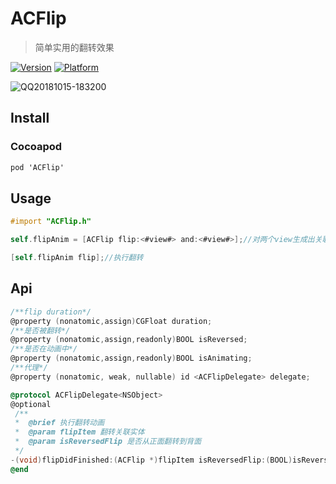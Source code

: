 # ACFlip
> 简单实用的翻转效果

[![Version](https://img.shields.io/cocoapods/v/ACFlip.svg?style=flat)](http://cocoadocs.org/docsets/ACFlip)
[![Platform](https://img.shields.io/badge/platform-iOS%208%2B-blue.svg?style=flat)](http://cocoadocs.org/docsets/ACFlip)

![QQ20181015-183200](https://ws2.sinaimg.cn/large/006tNbRwgy1fw937mhw0jg305w0bnhdu.gif)

## Install

### Cocoapod

```objective-c
pod 'ACFlip'
```

## Usage

```objective-c
#import "ACFlip.h"

self.flipAnim = [ACFlip flip:<#view#> and:<#view#>];//对两个view生成出关联实体ACFlip

[self.flipAnim flip];//执行翻转
```

## Api

```objective-c
/**flip duration*/
@property (nonatomic,assign)CGFloat duration;
/**是否被翻转*/
@property (nonatomic,assign,readonly)BOOL isReversed;
/**是否在动画中*/
@property (nonatomic,assign,readonly)BOOL isAnimating;
/**代理*/
@property (nonatomic, weak, nullable) id <ACFlipDelegate> delegate;
```



```objective-c
@protocol ACFlipDelegate<NSObject>
@optional
 /**
 *  @brief 执行翻转动画
 *  @param flipItem 翻转关联实体
 *  @param isReversedFlip 是否从正面翻转到背面
 */
-(void)flipDidFinished:(ACFlip *)flipItem isReversedFlip:(BOOL)isReversedFlip;
@end
```


